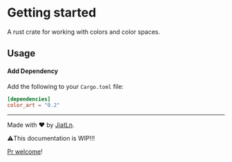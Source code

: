 # Getting started

A rust crate for working with colors and color spaces.

## Usage

#### Add Dependency

Add the following to your `Cargo.toml` file:

```toml
[dependencies]
color_art = "0.2"
```

---

Made with ❤️ by [JiatLn](https://github.com/JiatLn).

⚠️This documentation is WIP!!!

[Pr welcome](https://github.com/JiatLn/color-art-doc/pulls)!

<!-- ## How to use Color Art ?

Learn more on [docus.dev](https://docus.dev). -->

